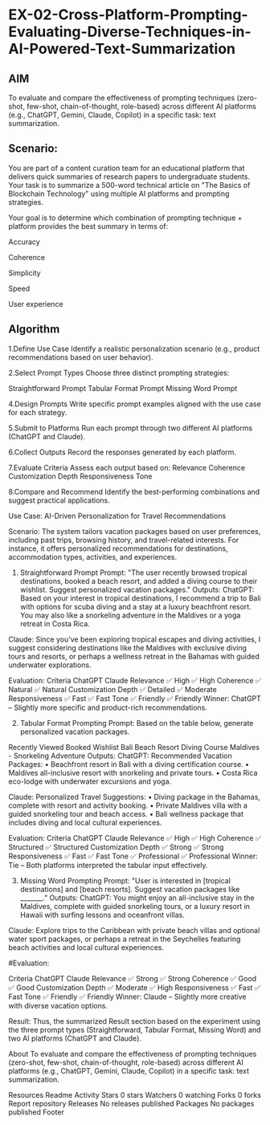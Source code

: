 # EX-02-Cross-Platform-Prompting-Evaluating-Diverse-Techniques-in-AI-Powered-Text-Summarization

## AIM
To evaluate and compare the effectiveness of prompting techniques (zero-shot, few-shot, chain-of-thought, role-based) across different AI platforms (e.g., ChatGPT, Gemini, Claude, Copilot) in a specific task: text summarization.

## Scenario:
You are part of a content curation team for an educational platform that delivers quick summaries of research papers to undergraduate students. Your task is to summarize a 500-word technical article on "The Basics of Blockchain Technology" using multiple AI platforms and prompting strategies.

Your goal is to determine which combination of prompting technique + platform provides the best summary in terms of:

Accuracy

Coherence

Simplicity

Speed

User experience

## Algorithm
1.Define Use Case
Identify a realistic personalization scenario (e.g., product recommendations based on user behavior).

2.Select Prompt Types
Choose three distinct prompting strategies:

Straightforward Prompt Tabular Format Prompt Missing Word Prompt

4.Design Prompts
Write specific prompt examples aligned with the use case for each strategy.

5.Submit to Platforms
Run each prompt through two different AI platforms (ChatGPT and Claude).

6.Collect Outputs
Record the responses generated by each platform.

7.Evaluate Criteria
Assess each output based on: Relevance Coherence Customization Depth Responsiveness Tone

8.Compare and Recommend
Identify the best-performing combinations and suggest practical applications.

Use Case:
AI-Driven Personalization for Travel Recommendations

Scenario:
The system tailors vacation packages based on user preferences, including past trips, browsing history, and travel-related interests. For instance, it offers personalized recommendations for destinations, accommodation types, activities, and experiences.

1. Straightforward Prompt
Prompt:
"The user recently browsed tropical destinations, booked a beach resort, and added a diving course to their wishlist. Suggest personalized vacation packages."
Outputs:
ChatGPT:
Based on your interest in tropical destinations, I recommend a trip to Bali with options for scuba diving and a stay at a luxury beachfront resort. You may also like a snorkeling adventure in the Maldives or a yoga retreat in Costa Rica.

Claude:
Since you’ve been exploring tropical escapes and diving activities, I suggest considering destinations like the Maldives with exclusive diving tours and resorts, or perhaps a wellness retreat in the Bahamas with guided underwater explorations.

Evaluation:
Criteria	ChatGPT	Claude
Relevance	✅ High	✅ High
Coherence	✅ Natural	✅ Natural
Customization Depth	✅ Detailed	✅ Moderate
Responsiveness	✅ Fast	✅ Fast
Tone	✅ Friendly	✅ Friendly
Winner: ChatGPT – Slightly more specific and product-rich recommendations.

2. Tabular Format Prompting
Prompt:
Based on the table below, generate personalized vacation packages.

Recently Viewed	Booked	Wishlist
Bali	Beach Resort	Diving Course
Maldives	-	Snorkeling Adventure
Outputs:
ChatGPT:
Recommended Vacation Packages: • Beachfront resort in Bali with a diving certification course. • Maldives all-inclusive resort with snorkeling and private tours. • Costa Rica eco-lodge with underwater excursions and yoga.

Claude:
Personalized Travel Suggestions: • Diving package in the Bahamas, complete with resort and activity booking. • Private Maldives villa with a guided snorkeling tour and beach access. • Bali wellness package that includes diving and local cultural experiences.

Evaluation:
Criteria	ChatGPT	Claude
Relevance	✅ High	✅ High
Coherence	✅ Structured	✅ Structured
Customization Depth	✅ Strong	✅ Strong
Responsiveness	✅ Fast	✅ Fast
Tone	✅ Professional	✅ Professional
Winner: Tie – Both platforms interpreted the tabular input effectively.

3. Missing Word Prompting
Prompt:
"User is interested in [tropical destinations] and [beach resorts]. Suggest vacation packages like _______."
Outputs:
ChatGPT:
You might enjoy an all-inclusive stay in the Maldives, complete with guided snorkeling tours, or a luxury resort in Hawaii with surfing lessons and oceanfront villas.

Claude:
Explore trips to the Caribbean with private beach villas and optional water sport packages, or perhaps a retreat in the Seychelles featuring beach activities and local cultural experiences.

#Evaluation:

Criteria	ChatGPT	Claude
Relevance	✅ Strong	✅ Strong
Coherence	✅ Good	✅ Good
Customization Depth	✅ Moderate	✅ High
Responsiveness	✅ Fast	✅ Fast
Tone	✅ Friendly	✅ Friendly
Winner: Claude – Slightly more creative with diverse vacation options.

Result:
Thus, the summarized Result section based on the experiment using the three prompt types (Straightforward, Tabular Format, Missing Word) and two AI platforms (ChatGPT and Claude).

About
To evaluate and compare the effectiveness of prompting techniques (zero-shot, few-shot, chain-of-thought, role-based) across different AI platforms (e.g., ChatGPT, Gemini, Claude, Copilot) in a specific task: text summarization.

Resources
 Readme
 Activity
Stars
 0 stars
Watchers
 0 watching
Forks
 0 forks
Report repository
Releases
No releases published
Packages
No packages published
Footer





